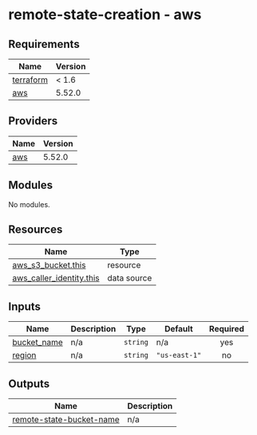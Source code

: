 # remote-state-creation - aws

<!-- BEGIN_TF_DOCS -->
## Requirements

| Name | Version |
|------|---------|
| <a name="requirement_terraform"></a> [terraform](#requirement\_terraform) | < 1.6 |
| <a name="requirement_aws"></a> [aws](#requirement\_aws) | 5.52.0 |

## Providers

| Name | Version |
|------|---------|
| <a name="provider_aws"></a> [aws](#provider\_aws) | 5.52.0 |

## Modules

No modules.

## Resources

| Name | Type |
|------|------|
| [aws_s3_bucket.this](https://registry.terraform.io/providers/hashicorp/aws/5.52.0/docs/resources/s3_bucket) | resource |
| [aws_caller_identity.this](https://registry.terraform.io/providers/hashicorp/aws/5.52.0/docs/data-sources/caller_identity) | data source |

## Inputs

| Name | Description | Type | Default | Required |
|------|-------------|------|---------|:--------:|
| <a name="input_bucket_name"></a> [bucket\_name](#input\_bucket\_name) | n/a | `string` | n/a | yes |
| <a name="input_region"></a> [region](#input\_region) | n/a | `string` | `"us-east-1"` | no |

## Outputs

| Name | Description |
|------|-------------|
| <a name="output_remote-state-bucket-name"></a> [remote-state-bucket-name](#output\_remote-state-bucket-name) | n/a |
<!-- END_TF_DOCS -->